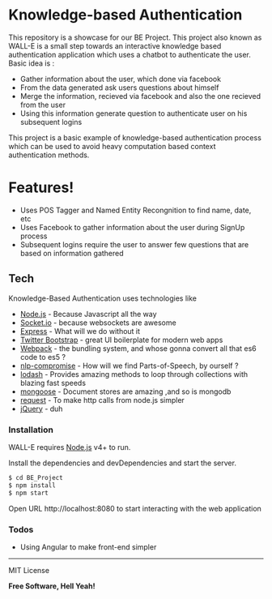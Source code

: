 # Knowledge-based Authentication

This repository is a showcase for our BE Project. This project also known as WALL-E is a small step towards an interactive knowledge based authentication application which uses a chatbot to authenticate the user. Basic idea is :
  - Gather information about the user, which done via facebook
  - From the data generated ask users questions about himself  
  - Merge the information, recieved via facebook and also the one recieved from the user
  - Using this information generate question to authenticate user on his subsequent logins

This project is a basic example of knowledge-based authentication process which can be used to avoid heavy computation based context authentication methods.

# Features!

  - Uses POS Tagger and Named Entity Recongnition to find name, date, etc
  - Uses Facebook to gather information about the user during SignUp process
  - Subsequent logins require the user to answer few questions that are based on information gathered


## Tech

Knowledge-Based Authentication uses technologies like 

* [Node.js] - Because Javascript all the way
* [Socket.io](https://github.com/socketio/socket.io) - because websockets are awesome
* [Express] - What will we do without it
* [Twitter Bootstrap] - great UI boilerplate for modern web apps
* [Webpack](https://github.com/webpack) - the bundling system, and whose gonna convert all that es6 code to es5 ?
* [nlp-compromise](https://github.com/nlp-compromise/compromise) - How will we find Parts-of-Speech, by ourself ?
* [lodash](https://github.com/lodash/lodash) - Provides amazing methods to loop through collections with blazing fast speeds
* [mongoose](https://github.com/Automattic/mongoose) - Document stores are amazing ,and so is mongodb
* [request](https://github.com/request/request) - To make http calls from node.js simpler
* [jQuery] - duh


### Installation

WALL-E requires [Node.js](https://nodejs.org/) v4+ to run.

Install the dependencies and devDependencies and start the server.

```sh
$ cd BE_Project
$ npm install 
$ npm start
```
Open URL http://localhost:8080 to start interacting with the web application



### Todos

 - Using Angular to make front-end simpler
----

MIT License


**Free Software, Hell Yeah!**

[//]: # (These are reference links used in the body of this note and get stripped out when the markdown processor does its job. There is no need to format nicely because it shouldn't be seen. Thanks SO - http://stackoverflow.com/questions/4823468/store-comments-in-markdown-syntax)


   [node.js]: <http://nodejs.org>
   [Twitter Bootstrap]: <http://twitter.github.com/bootstrap/>
   [jQuery]: <http://jquery.com>
   [express]: <http://expressjs.com>
   [AngularJS]: <http://angularjs.org>
